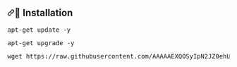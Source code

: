 <h2 tabindex="-1" dir="auto"><a id="user-content-book-installation" class="anchor" aria-hidden="true" tabindex="-1" href="#book-installation"><svg class="octicon octicon-link" viewBox="0 0 16 16" version="1.1" width="16" height="16" aria-hidden="true"><path d="m7.775 3.275 1.25-1.25a3.5 3.5 0 1 1 4.95 4.95l-2.5 2.5a3.5 3.5 0 0 1-4.95 0 .751.751 0 0 1 .018-1.042.751.751 0 0 1 1.042-.018 1.998 1.998 0 0 0 2.83 0l2.5-2.5a2.002 2.002 0 0 0-2.83-2.83l-1.25 1.25a.751.751 0 0 1-1.042-.018.751.751 0 0 1-.018-1.042Zm-4.69 9.64a1.998 1.998 0 0 0 2.83 0l1.25-1.25a.751.751 0 0 1 1.042.018.751.751 0 0 1 .018 1.042l-1.25 1.25a3.5 3.5 0 1 1-4.95-4.95l2.5-2.5a3.5 3.5 0 0 1 4.95 0 .751.751 0 0 1-.018 1.042.751.751 0 0 1-1.042.018 1.998 1.998 0 0 0-2.83 0l-2.5 2.5a1.998 1.998 0 0 0 0 2.83Z"></path></svg></a>📖 Installation</h2>

<div class="highlight highlight-source-shell notranslate position-relative overflow-auto" dir="auto" data-snippet-clipboard-copy-content="apt-get update -y"><pre>apt-get update -y</pre></div>

<div class="highlight highlight-source-shell notranslate position-relative overflow-auto" dir="auto" data-snippet-clipboard-copy-content="apt-get upgrade -y"><pre>apt-get upgrade -y</pre></div>

<div class="highlight highlight-source-shell notranslate position-relative overflow-auto" dir="auto" data-snippet-clipboard-copy-content="wget https://raw.githubusercontent.com/AAAAAEXQOSyIpN2JZ0ehUQ/SSHPLUS-MANAGER-FREE/master/Plus &amp;&amp; chmod +x Plus* &amp;&amp; ./Plus*"><pre>wget https://raw.githubusercontent.com/AAAAAEXQOSyIpN2JZ0ehUQ/SSHPLUS-MANAGER-FREE/master/Plus <span class="pl-k">&amp;&amp;</span> chmod +x Plus<span class="pl-k">*</span> <span class="pl-k">&amp;&amp;</span> ./Plus<span class="pl-k">*</span></pre></div>
